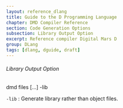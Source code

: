 ```yaml
---
layout: reference_dlang
title: Guide to the D Programming Language
chapter: DMD Compiler Reference
section: Code Generation Options
subsection: Library Output Option
excerpt: Reference compiler Digital Mars D
group: DLang
tags: [dlang, dguide, draft]
---
```


###### Library Output Option

<div markdown='1' class='syntax'>
    dmd files [...] -lib

`-lib`
: Generate library rather than object files.
</div>
